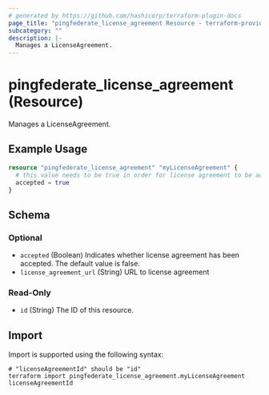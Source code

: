 ```yaml
---
# generated by https://github.com/hashicorp/terraform-plugin-docs
page_title: "pingfederate_license_agreement Resource - terraform-provider-pingfederate"
subcategory: ""
description: |-
  Manages a LicenseAgreement.
---
```


# pingfederate_license_agreement (Resource)

Manages a LicenseAgreement.

## Example Usage

```terraform
resource "pingfederate_license_agreement" "myLicenseAgreement" {
  # this value needs to be true in order for license agreement to be accepted
  accepted = true
}
```

<!-- schema generated by tfplugindocs -->
## Schema

### Optional

- `accepted` (Boolean) Indicates whether license agreement has been accepted. The default value is false.
- `license_agreement_url` (String) URL to license agreement

### Read-Only

- `id` (String) The ID of this resource.

## Import

Import is supported using the following syntax:

```shell
# "licenseAgreementId" should be "id"
terraform import pingfederate_license_agreement.myLicenseAgreement licenseAgreementId
```
